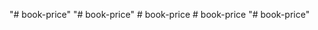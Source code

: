 "# book-price" 
"# book-price" 
#   b o o k - p r i c e  
 #   b o o k - p r i c e  
 "# book-price" 
